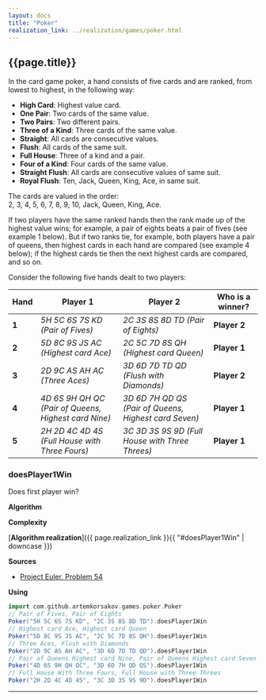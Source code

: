 ```yaml
---
layout: docs
title: "Poker"
realization_link: ../realization/games/poker.html
---
```


## {{page.title}}

In the card game poker, a hand consists of five cards and are ranked, from lowest to highest, in the following way:
- **High Card**: Highest value card.
- **One Pair**: Two cards of the same value.
- **Two Pairs**: Two different pairs.
- **Three of a Kind**: Three cards of the same value.
- **Straight**: All cards are consecutive values.
- **Flush**: All cards of the same suit.
- **Full House**: Three of a kind and a pair.
- **Four of a Kind**: Four cards of the same value.
- **Straight Flush**: All cards are consecutive values of same suit.
- **Royal Flush**: Ten, Jack, Queen, King, Ace, in same suit.

The cards are valued in the order:
<br>2, 3, 4, 5, 6, 7, 8, 9, 10, Jack, Queen, King, Ace.

If two players have the same ranked hands then the rank made up of the highest value wins; 
for example, a pair of eights beats a pair of fives (see example 1 below). 
But if two ranks tie, for example, both players have a pair of queens, 
then highest cards in each hand are compared (see example 4 below); 
if the highest cards tie then the next highest cards are compared, and so on.

Consider the following five hands dealt to two players:

Hand | Player 1 | Player 2 | Who is a winner?
--- | --- | --- | ---
**1** | _5H 5C 6S 7S KD (Pair of Fives)_ | _2C 3S 8S 8D TD (Pair of Eights)_ | **Player 2**
**2** | _5D 8C 9S JS AC (Highest card Ace)_ | _2C 5C 7D 8S QH (Highest card Queen)_ | **Player 1**
**3** | _2D 9C AS AH AC (Three Aces)_ | _3D 6D 7D TD QD (Flush with Diamonds)_ | **Player 2**
**4** | _4D 6S 9H QH QC (Pair of Queens, Highest card Nine)_ | _3D 6D 7H QD QS (Pair of Queens, Highest card Seven)_ | **Player 1**
**5** | _2H 2D 4C 4D 4S (Full House with Three Fours)_ | _3C 3D 3S 9S 9D (Full House with Three Threes)_ | **Player 1**

### doesPlayer1Win
Does first player win?

**Algorithm**

**Complexity**
     
[**Algorithm realization**]({{ page.realization_link }}{{ "#doesPlayer1Win" | downcase }})

**Sources** 
- [Project Euler. Problem 54](https://projecteuler.net/problem=54)

**Using**
```scala mdoc
import com.github.artemkorsakov.games.poker.Poker
// Pair of Fives, Pair of Eights
Poker("5H 5C 6S 7S KD", "2C 3S 8S 8D TD").doesPlayer1Win
// Highest card Ace, Highest card Queen
Poker("5D 8C 9S JS AC", "2C 5C 7D 8S QH").doesPlayer1Win
// Three Aces, Flush with Diamonds
Poker("2D 9C AS AH AC", "3D 6D 7D TD QD").doesPlayer1Win
// Pair of Queens Highest card Nine, Pair of Queens Highest card Seven
Poker("4D 6S 9H QH QC", "3D 6D 7H QD QS").doesPlayer1Win
// Full House With Three Fours, Full House with Three Threes
Poker("2H 2D 4C 4D 4S", "3C 3D 3S 9S 9D").doesPlayer1Win
```

---
